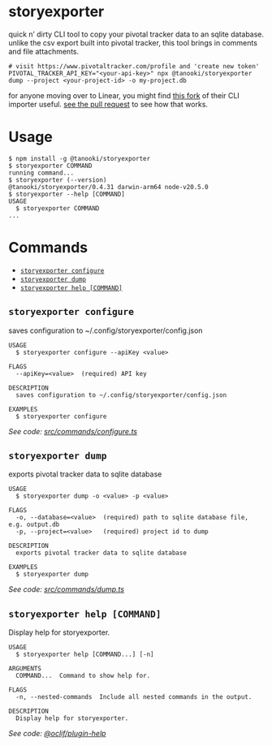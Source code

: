 storyexporter
=================

quick n’ dirty CLI tool to copy your pivotal tracker data to an sqlite database. unlike the csv export built into pivotal tracker, this tool brings in comments and file attachments.


```
# visit https://www.pivotaltracker.com/profile and 'create new token'
PIVOTAL_TRACKER_API_KEY="<your-api-key>" npx @tanooki/storyexporter dump --project <your-project-id> -o my-project.db
```

for anyone moving over to Linear, you might find [this fork](https://github.com/schpet/linear/tree/tracker-sqlite) of their CLI importer useful.  [see the pull request](https://github.com/linear/linear/pull/515) to see how that works.


# Usage

<!-- usage -->
```sh-session
$ npm install -g @tanooki/storyexporter
$ storyexporter COMMAND
running command...
$ storyexporter (--version)
@tanooki/storyexporter/0.4.31 darwin-arm64 node-v20.5.0
$ storyexporter --help [COMMAND]
USAGE
  $ storyexporter COMMAND
...
```
<!-- usagestop -->
# Commands
<!-- commands -->
* [`storyexporter configure`](#storyexporter-configure)
* [`storyexporter dump`](#storyexporter-dump)
* [`storyexporter help [COMMAND]`](#storyexporter-help-command)

## `storyexporter configure`

saves configuration to ~/.config/storyexporter/config.json

```
USAGE
  $ storyexporter configure --apiKey <value>

FLAGS
  --apiKey=<value>  (required) API key

DESCRIPTION
  saves configuration to ~/.config/storyexporter/config.json

EXAMPLES
  $ storyexporter configure
```

_See code: [src/commands/configure.ts](https://github.com/tanookilabs/storyexporter/blob/v0.4.31/src/commands/configure.ts)_

## `storyexporter dump`

exports pivotal tracker data to sqlite database

```
USAGE
  $ storyexporter dump -o <value> -p <value>

FLAGS
  -o, --database=<value>  (required) path to sqlite database file, e.g. output.db
  -p, --project=<value>   (required) project id to dump

DESCRIPTION
  exports pivotal tracker data to sqlite database

EXAMPLES
  $ storyexporter dump
```

_See code: [src/commands/dump.ts](https://github.com/tanookilabs/storyexporter/blob/v0.4.31/src/commands/dump.ts)_

## `storyexporter help [COMMAND]`

Display help for storyexporter.

```
USAGE
  $ storyexporter help [COMMAND...] [-n]

ARGUMENTS
  COMMAND...  Command to show help for.

FLAGS
  -n, --nested-commands  Include all nested commands in the output.

DESCRIPTION
  Display help for storyexporter.
```

_See code: [@oclif/plugin-help](https://github.com/oclif/plugin-help/blob/v6.0.20/src/commands/help.ts)_
<!-- commandsstop -->
